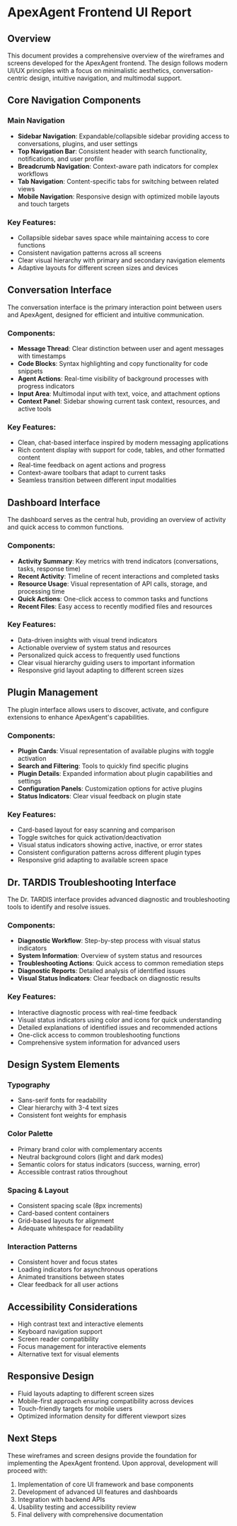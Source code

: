 # ApexAgent Frontend UI Report

## Overview
This document provides a comprehensive overview of the wireframes and screens developed for the ApexAgent frontend. The design follows modern UI/UX principles with a focus on minimalistic aesthetics, conversation-centric design, intuitive navigation, and multimodal support.

## Core Navigation Components

### Main Navigation
- **Sidebar Navigation**: Expandable/collapsible sidebar providing access to conversations, plugins, and user settings
- **Top Navigation Bar**: Consistent header with search functionality, notifications, and user profile
- **Breadcrumb Navigation**: Context-aware path indicators for complex workflows
- **Tab Navigation**: Content-specific tabs for switching between related views
- **Mobile Navigation**: Responsive design with optimized mobile layouts and touch targets

### Key Features:
- Collapsible sidebar saves space while maintaining access to core functions
- Consistent navigation patterns across all screens
- Clear visual hierarchy with primary and secondary navigation elements
- Adaptive layouts for different screen sizes and devices

## Conversation Interface

The conversation interface is the primary interaction point between users and ApexAgent, designed for efficient and intuitive communication.

### Components:
- **Message Thread**: Clear distinction between user and agent messages with timestamps
- **Code Blocks**: Syntax highlighting and copy functionality for code snippets
- **Agent Actions**: Real-time visibility of background processes with progress indicators
- **Input Area**: Multimodal input with text, voice, and attachment options
- **Context Panel**: Sidebar showing current task context, resources, and active tools

### Key Features:
- Clean, chat-based interface inspired by modern messaging applications
- Rich content display with support for code, tables, and other formatted content
- Real-time feedback on agent actions and progress
- Context-aware toolbars that adapt to current tasks
- Seamless transition between different input modalities

## Dashboard Interface

The dashboard serves as the central hub, providing an overview of activity and quick access to common functions.

### Components:
- **Activity Summary**: Key metrics with trend indicators (conversations, tasks, response time)
- **Recent Activity**: Timeline of recent interactions and completed tasks
- **Resource Usage**: Visual representation of API calls, storage, and processing time
- **Quick Actions**: One-click access to common tasks and functions
- **Recent Files**: Easy access to recently modified files and resources

### Key Features:
- Data-driven insights with visual trend indicators
- Actionable overview of system status and resources
- Personalized quick access to frequently used functions
- Clear visual hierarchy guiding users to important information
- Responsive grid layout adapting to different screen sizes

## Plugin Management

The plugin interface allows users to discover, activate, and configure extensions to enhance ApexAgent's capabilities.

### Components:
- **Plugin Cards**: Visual representation of available plugins with toggle activation
- **Search and Filtering**: Tools to quickly find specific plugins
- **Plugin Details**: Expanded information about plugin capabilities and settings
- **Configuration Panels**: Customization options for active plugins
- **Status Indicators**: Clear visual feedback on plugin state

### Key Features:
- Card-based layout for easy scanning and comparison
- Toggle switches for quick activation/deactivation
- Visual status indicators showing active, inactive, or error states
- Consistent configuration patterns across different plugin types
- Responsive grid adapting to available screen space

## Dr. TARDIS Troubleshooting Interface

The Dr. TARDIS interface provides advanced diagnostic and troubleshooting tools to identify and resolve issues.

### Components:
- **Diagnostic Workflow**: Step-by-step process with visual status indicators
- **System Information**: Overview of system status and resources
- **Troubleshooting Actions**: Quick access to common remediation steps
- **Diagnostic Reports**: Detailed analysis of identified issues
- **Visual Status Indicators**: Clear feedback on diagnostic results

### Key Features:
- Interactive diagnostic process with real-time feedback
- Visual status indicators using color and icons for quick understanding
- Detailed explanations of identified issues and recommended actions
- One-click access to common troubleshooting functions
- Comprehensive system information for advanced users

## Design System Elements

### Typography
- Sans-serif fonts for readability
- Clear hierarchy with 3-4 text sizes
- Consistent font weights for emphasis

### Color Palette
- Primary brand color with complementary accents
- Neutral background colors (light and dark modes)
- Semantic colors for status indicators (success, warning, error)
- Accessible contrast ratios throughout

### Spacing & Layout
- Consistent spacing scale (8px increments)
- Card-based content containers
- Grid-based layouts for alignment
- Adequate whitespace for readability

### Interaction Patterns
- Consistent hover and focus states
- Loading indicators for asynchronous operations
- Animated transitions between states
- Clear feedback for all user actions

## Accessibility Considerations
- High contrast text and interactive elements
- Keyboard navigation support
- Screen reader compatibility
- Focus management for interactive elements
- Alternative text for visual elements

## Responsive Design
- Fluid layouts adapting to different screen sizes
- Mobile-first approach ensuring compatibility across devices
- Touch-friendly targets for mobile users
- Optimized information density for different viewport sizes

## Next Steps
These wireframes and screen designs provide the foundation for implementing the ApexAgent frontend. Upon approval, development will proceed with:

1. Implementation of core UI framework and base components
2. Development of advanced UI features and dashboards
3. Integration with backend APIs
4. Usability testing and accessibility review
5. Final delivery with comprehensive documentation

